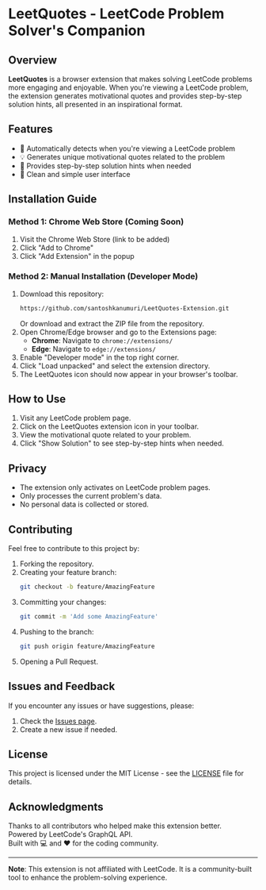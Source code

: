 # LeetQuotes - LeetCode Problem Solver's Companion

## Overview
**LeetQuotes** is a browser extension that makes solving LeetCode problems more engaging and enjoyable. When you're viewing a LeetCode problem, the extension generates motivational quotes and provides step-by-step solution hints, all presented in an inspirational format.

## Features

- 🎯 Automatically detects when you're viewing a LeetCode problem
- 💡 Generates unique motivational quotes related to the problem
- 📝 Provides step-by-step solution hints when needed
- 🚀 Clean and simple user interface

## Installation Guide

### Method 1: Chrome Web Store (Coming Soon)

1. Visit the Chrome Web Store (link to be added)
2. Click "Add to Chrome"
3. Click "Add Extension" in the popup

### Method 2: Manual Installation (Developer Mode)

1. Download this repository:
    ```bash
    https://github.com/santoshkanumuri/LeetQuotes-Extension.git
    ```
    Or download and extract the ZIP file from the repository.
2. Open Chrome/Edge browser and go to the Extensions page:
    - **Chrome**: Navigate to `chrome://extensions/`
    - **Edge**: Navigate to `edge://extensions/`
3. Enable "Developer mode" in the top right corner.
4. Click "Load unpacked" and select the extension directory.
5. The LeetQuotes icon should now appear in your browser's toolbar.

## How to Use

1. Visit any LeetCode problem page.
2. Click on the LeetQuotes extension icon in your toolbar.
3. View the motivational quote related to your problem.
4. Click "Show Solution" to see step-by-step hints when needed.

## Privacy

- The extension only activates on LeetCode problem pages.
- Only processes the current problem's data.
- No personal data is collected or stored.

## Contributing

Feel free to contribute to this project by:

1. Forking the repository.
2. Creating your feature branch:
    ```bash
    git checkout -b feature/AmazingFeature
    ```
3. Committing your changes:
    ```bash
    git commit -m 'Add some AmazingFeature'
    ```
4. Pushing to the branch:
    ```bash
    git push origin feature/AmazingFeature
    ```
5. Opening a Pull Request.

## Issues and Feedback

If you encounter any issues or have suggestions, please:

1. Check the [Issues page](https://github.com/santoshkanumuri/LeetQuotes-Extension/issues).
2. Create a new issue if needed.

## License

This project is licensed under the MIT License - see the [LICENSE](LICENSE) file for details.

## Acknowledgments

Thanks to all contributors who helped make this extension better.  
Powered by LeetCode's GraphQL API.  
Built with 💻 and ❤️ for the coding community.

---

**Note**: This extension is not affiliated with LeetCode. It is a community-built tool to enhance the problem-solving experience.
